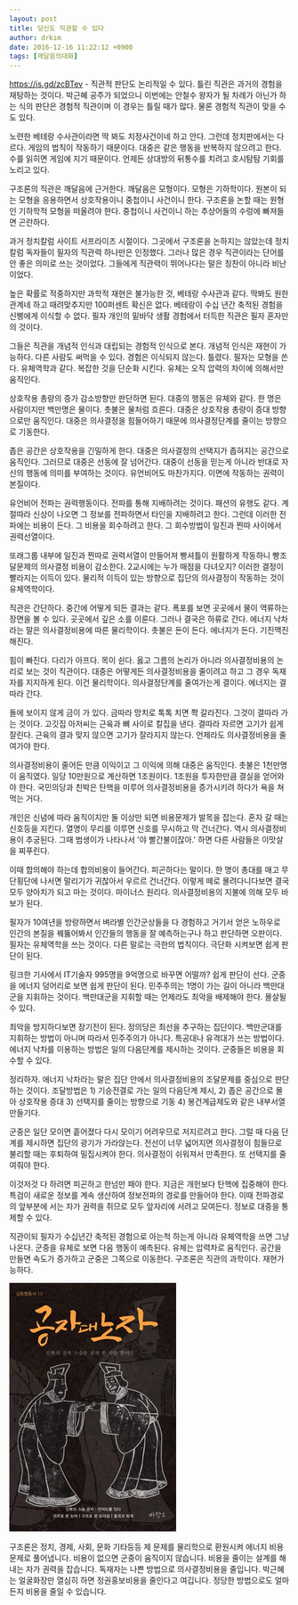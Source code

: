 ```yaml
---
layout: post
title: 당신도 직관할 수 있다
author: drkim
date: 2016-12-16 11:22:12 +0900
tags: [깨달음의대화]
---
```

https://is.gd/zcBTev - 직관적 판단도 논리적일 수 있다. 틀린 직관은 과거의 경험을 재탕하는 것이다. 박근혜 공주가 되었으니 이번에는 안철수 왕자가 될 차례가 아닌가 하는 식의 판단은 경험적 직관이며 이 경우는 틀릴 때가 많다. 물론 경험적 직관이 맞을 수도 있다. 

  


노련한 베테랑 수사관이라면 딱 봐도 치정사건이네 하고 안다. 그런데 정치판에서는 다르다. 게임의 법칙이 작동하기 때문이다. 대중은 같은 행동을 반복하지 않으려고 한다. 수를 읽히면 게임에 지기 때문이다. 언제든 상대방의 뒤통수를 치려고 호시탐탐 기회를 노리고 있다. 

  


구조론의 직관은 깨달음에 근거한다. 깨달음은 모형이다. 모형은 기하학이다. 원본이 되는 모형을 응용하면서 상호작용이니 중첩이니 사건이니 한다. 구조론을 논할 때는 원형인 기하학적 모형을 떠올려야 한다. 중첩이니 사건이니 하는 추상어들의 수렁에 빠져들면 곤란하다. 

  


과거 정치칼럼 사이트 서프라이즈 시절이다. 그곳에서 구조론을 논하지는 않았는데 정치칼럼 독자들이 필자의 직관력 하나만은 인정했다. 그러나 많은 경우 직관이라는 단어를 안 좋은 의미로 쓰는 것이었다. 그들에게 직관력이 뛰어나다는 말은 칭찬이 아니라 비난이었다. 

  


높은 확률로 적중하지만 과학적 재현은 불가능한 것, 베테랑 수사관과 같다. 딱봐도 원한관계네 하고 때려맞추지만 100퍼센트 확신은 없다. 베테랑이 수십 년간 축적된 경험을 신삥에게 이식할 수 없다. 필자 개인의 밑바닥 생활 경험에서 터득한 직관은 필자 혼자만의 것이다. 

  


그들은 직관을 개념적 인식과 대립되는 경험적 인식으로 본다. 개념적 인식은 재현이 가능하다. 다른 사람도 써먹을 수 있다. 경험은 이식되지 않는다. 틀렸다. 필자는 모형을 쓴다. 유체역학과 같다. 복잡한 것을 단순화 시킨다. 유체는 오직 압력의 차이에 의해서만 움직인다. 

  


상호작용 총량의 증가 감소방향만 판단하면 된다. 대중의 행동은 유체와 같다. 한 명은 사람이지만 백만명은 물이다. 촛불은 물처럼 흐른다. 대중은 상호작용 총량이 증대 방향으로만 움직인다. 대중은 의사결정을 힘들어하기 때문에 의사결정단계를 줄이는 방향으로 기동한다. 

  


좁은 공간은 상호작용을 긴밀하게 한다. 대중은 의사결정의 선택지가 좁혀지는 공간으로 움직인다. 그러므로 대중은 선동에 잘 넘어간다. 대중이 선동을 믿는게 아니라 반대로 자신의 행동에 의미를 부여하는 것이다. 유언비어도 마찬가지다. 이면에 작동하는 권력이 본질이다. 

  


유언비어 전파는 권력행동이다. 전파를 통해 지배하려는 것이다. 패션의 유행도 같다. 계절따라 신상이 나오면 그 정보를 전파하면서 타인을 지배하려고 한다. 그런데 이러한 전파에는 비용이 든다. 그 비용을 회수하려고 한다. 그 회수방법이 일진과 찐따 사이에서 권력선열이다. 

  


또래그룹 내부에 일진과 찐따로 권력서열이 만들어져 빵셔틀이 원활하게 작동하니 빵조달문제의 의사결정 비용이 감소한다. 2교시에는 누가 매점을 다녀오지? 이러한 결정이 빨라지는 이득이 있다. 물리적 이득이 있는 방향으로 집단의 의사결정이 작동하는 것이 유체역학이다. 

  


직관은 간단하다. 중간에 어떻게 되든 결과는 같다. 폭포를 보면 곳곳에서 물이 역류하는 장면을 볼 수 있다. 곳곳에서 깊은 소를 이룬다. 그러나 결국은 하류로 간다. 에너지 낙차라는 말은 의사결정비용에 따른 물리학이다. 촛불은 돈이 든다. 에너지가 든다. 기진맥진해진다. 

  


힘이 빠진다. 다리가 아프다. 목이 쉰다. 옳고 그름의 논리가 아니라 의사결정비용의 논리로 보는 것이 직관이다. 대중은 어떻게든 의사결정비용을 줄이려고 하고 그 경우 독재자를 지지하게 된다. 이건 물리학이다. 의사결정단계를 줄여가는게 결이다. 에너지는 결따라 간다. 

  


돌에 보이지 않게 금이 가 있다. 금따라 망치로 톡톡 치면 쫙 갈라진다. 그것이 결따라 가는 것이다. 고깃집 아저씨는 근육과 뼈 사이로 칼집을 낸다. 결따라 자르면 고기가 쉽게 잘린다. 근육의 결과 맞지 않으면 고기가 잘라지지 않는다. 언제라도 의사결정비용을 줄여가야 한다. 

  


의사결정비용이 줄어든 만큼 이익이고 그 이익에 의해 대중은 움직인다. 촛불은 1천만명이 움직였다. 일당 10만원으로 계산하면 1조원이다. 1조원을 투자한만큼 결실을 얻어와야 한다. 국민의당과 친박은 탄핵을 미루어 의사결정비용을 증가시키려 하다가 욕을 쳐먹는 거다. 

  


개인은 신념에 따라 움직이지만 둘 이상만 되면 비용문제가 발목을 잡는다. 혼자 갈 때는 신호등을 지킨다. 열명이 무리를 이루면 신호를 무시하고 막 건너간다. 역시 의사결정비용이 추궁된다. 그때 범생이가 나타나서 '야 빨간불이잖아.' 하면 다른 사람들은 이맛살을 찌푸린다. 

  


이때 합의해야 하는데 합의비용이 들어간다. 피곤하다는 말이다. 한 명이 총대를 매고 무단횡단에 나서면 말리기가 귀찮아서 우르르 건너간다. 이렇게 떼로 몰려다니다보면 결국 모두 양아치가 되고 마는 것이다. 마이너스 원리다. 의사결정비용의 지불에 의해 모두 바보가 된다. 

  


필자가 10여년을 방랑하면서 벼라별 인간군상들을 다 경험하고 거기서 얻은 노하우로 인간의 본질을 꿰뚫어봐서 인간들의 행동을 잘 예측하는구나 하고 판단하면 오판이다. 필자는 유체역학을 쓰는 것이다. 다른 말로는 극한의 법칙이다. 극단화 시켜보면 쉽게 판단이 된다. 

  


링크한 기사에서 IT기술자 995명을 9억명으로 바꾸면 어떨까? 쉽게 판단이 선다. 군중을 에너지 덩어리로 보면 쉽게 판단이 된다. 민주주의는 1명이 가는 길이 아니라 백만대군을 지휘하는 것이다. 백만대군을 지휘할 때는 언제라도 최악을 배제해야 한다. 몰살될 수 있다. 

  


최악을 방지하다보면 장기전이 된다. 정의당은 최선을 추구하는 집단이다. 백만군대를 지휘하는 방법이 아니며 따라서 민주주의가 아니다. 특공대나 유격대가 쓰는 방법이다. 에너지 낙차를 이용하는 방법은 일의 다음단계를 제시하는 것이다. 군중들은 비용을 회수할 수 있다. 

  


정리하자. 에너지 낙차라는 말은 집단 안에서 의사결정비용의 조달문제를 중심으로 판단하는 것이다. 조달방법은 1) 기승전결로 가는 일의 다음단계 제시, 2) 좁은 공간으로 몰아 상호작용 증대 3) 선택지를 줄이는 방향으로 기동 4) 봉건계급제도와 같은 내부서열 만들기다. 

  


군중은 일단 모이면 흩어졌다 다시 모이기 어려우므로 저지르려고 한다. 그럴 때 다음 단계를 제시하면 집단의 광기가 가라앉는다. 전선이 너무 넓어지면 의사결정이 힘들므로 불리할 때는 후퇴하여 밀집시켜야 한다. 의사결정이 쉬워져서 만족한다. 또 선택지를 줄여줘야 한다. 

  


이것저것 다 하려면 피곤하고 한넘만 패야 한다. 지금은 개헌보다 탄핵에 집중해야 한다. 특검이 새로운 정보를 계속 생산하여 정보전파의 경로를 만들어야 한다. 이때 전파경로의 앞부분에 서는 자가 권력을 쥐므로 모두 앞자리에 서려고 모여든다. 정보로 대중을 통제할 수 있다. 

  


직관이되 필자가 수십년간 축적된 경험으로 아는척 하는게 아니라 유체역학을 쓰면 그냥 나온다. 군중을 유체로 보면 다음 행동이 예측된다. 유체는 압력차로 움직인다. 공간을 만들면 속도가 증가하고 군중은 그쪽으로 이동한다. 구조론은 직관의 과학이다. 재현가능하다. 

  


  



![](/files/attach/images/198/474/789/555.jpg)   


  


구조론은 정치, 경제, 사회, 문화 기타등등 제 문제를 물리학으로 환원시켜 에너지 비용문제로 풀어냅니다. 비용이 없으면 군중이 움직이지 않습니다. 비용을 줄이는 설계를 해내는 자가 권력을 잡습니다. 독재자는 나쁜 방법으로 의사결정비용을 줄입니다. 박근혜는 얼굴화장만 열심히 하면 정권홍보비용을 줄인다고 여깁니다. 정당한 방법으로도 얼마든지 비용을 줄일 수 있습니다.